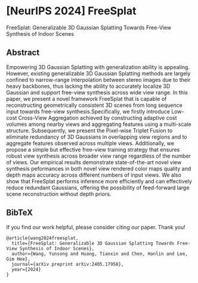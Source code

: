 # [NeurIPS 2024] FreeSplat
FreeSplat: Generalizable 3D Gaussian Splatting Towards Free-View Synthesis of Indoor Scenes
## Abstract
Empowering 3D Gaussian Splatting with generalization ability is appealing. However, existing generalizable 3D Gaussian Splatting methods are largely confined to narrow-range interpolation between stereo images due to their heavy backbones, thus lacking the ability to accurately localize 3D Gaussian and support free-view synthesis across wide view range. In this paper, we present a novel framework FreeSplat that is capable of reconstructing geometrically consistent 3D scenes from long sequence input towards free-view synthesis.Specifically, we firstly introduce Low-cost Cross-View Aggregation achieved by constructing adaptive cost volumes among nearby views and aggregating features using a multi-scale structure. Subsequently, we present the Pixel-wise Triplet Fusion to eliminate redundancy of 3D Gaussians in overlapping view regions and to aggregate features observed across multiple views. Additionally, we propose a simple but effective free-view training strategy that ensures robust view synthesis across broader view range regardless of the number of views. Our empirical results demonstrate state-of-the-art novel view synthesis peformances in both novel view rendered color maps quality and depth maps accuracy across different numbers of input views. We also show that FreeSplat performs inference more efficiently and can effectively reduce redundant Gaussians, offering the possibility of feed-forward large scene reconstruction without depth priors.

## BibTeX
If you find our work helpful, please consider citing our paper. Thank you!
```
@article{wang2024freesplat,
  title={FreeSplat: Generalizable 3D Gaussian Splatting Towards Free-View Synthesis of Indoor Scenes},
  author={Wang, Yunsong and Huang, Tianxin and Chen, Hanlin and Lee, Gim Hee},
  journal={arXiv preprint arXiv:2405.17958},
  year={2024}
}
```
